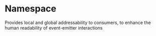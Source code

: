 # Namespace
Provides local and global addressability to consumers, to enhance the human readability of event-emitter interactions
